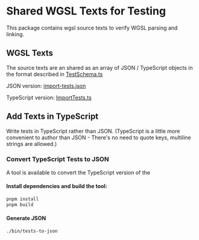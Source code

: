 # Shared WGSL Texts for Testing

This package contains wgsl source texts to verify WGSL parsing
and linking.

## WGSL Texts

The source texts are an shared as an array of JSON / TypeScript
objects in the format described in
[TestSchema.ts](./src/test-cases/TestSchema.ts)

JSON version:
[import-tests.json](./src/test-cases/import-tests.json)

TypeScript version:
[ImportTests.ts](./src/test-cases/ImportTests.ts)

## Add Texts in TypeScript

Write tests in TypeScript rather than JSON.
(TypeScript is a little more convenient to author than JSON -
There's no need to quote keys, multiline strings are allowed.)

### Convert TypeScript Tests to JSON

A tool is available to convert the TypeScript version of the

#### Install dependencies and build the tool:

```sh
pnpm install
pnpm build
```

#### Generate JSON

```sh
./bin/tests-to-json
```
